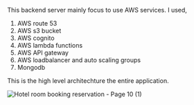 This backend server mainly focus to use AWS services. I used, 

01) AWS route 53
02) AWS s3 bucket
03) AWS cognito
04) AWS lambda functions
05) AWS API gateway
06) AWS loadbalancer and auto scaling groups
07) Mongodb

This is the high level architechture the entire application.

![Hotel room booking reservation - Page 10 (1)](https://user-images.githubusercontent.com/54904360/202358368-880de805-6197-4635-b85b-1309f9a1fbf9.png)
